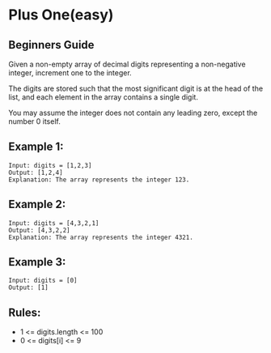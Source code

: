 # Plus One(easy)

## Beginners Guide

Given a non-empty array of decimal digits representing a non-negative integer, increment one to the integer.

The digits are stored such that the most significant digit is at the head of the list, and each element in the array contains a single digit.

You may assume the integer does not contain any leading zero, except the number 0 itself.


Example 1:
---
```go=
Input: digits = [1,2,3]
Output: [1,2,4]
Explanation: The array represents the integer 123.
```

Example 2:
---
```go=
Input: digits = [4,3,2,1]
Output: [4,3,2,2]
Explanation: The array represents the integer 4321.
```

Example 3:
---
```go=
Input: digits = [0]
Output: [1]
```

Rules:
---
* 1 <= digits.length <= 100
* 0 <= digits[i] <= 9